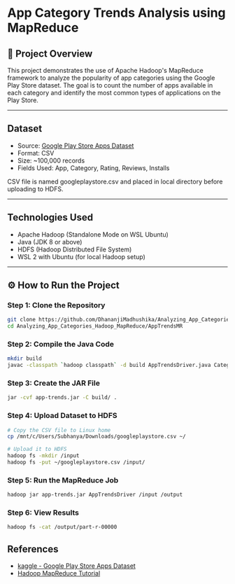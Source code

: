 # App Category Trends Analysis using MapReduce

## 📌 Project Overview

This project demonstrates the use of Apache Hadoop's MapReduce framework to analyze the popularity of app categories using the Google Play Store dataset. The goal is to count the number of apps available in each category and identify the most common types of applications on the Play Store.

---

## Dataset

- Source: [Google Play Store Apps Dataset](https://www.kaggle.com/datasets/lava18/google-play-store-apps)
- Format: CSV
- Size: ~100,000 records
- Fields Used: App, Category, Rating, Reviews, Installs

CSV file is named googleplaystore.csv and placed in local directory before uploading to HDFS.

---

## Technologies Used

- Apache Hadoop (Standalone Mode on WSL Ubuntu)
- Java (JDK 8 or above)
- HDFS (Hadoop Distributed File System)
- WSL 2 with Ubuntu (for local Hadoop setup)

---

## ⚙️ How to Run the Project

### Step 1: Clone the Repository

```bash
git clone https://github.com/DhananjiMadhushika/Analyzing_App_Categories_Hadoop_MapReduce
cd Analyzing_App_Categories_Hadoop_MapReduce/AppTrendsMR


```
### Step 2: Compile the Java Code

```bash
mkdir build
javac -classpath `hadoop classpath` -d build AppTrendsDriver.java CategoryCountMapper.java CategoryCountReducer.java

```

### Step 3: Create the JAR File

```bash
jar -cvf app-trends.jar -C build/ .

```
### Step 4: Upload Dataset to HDFS

```bash
# Copy the CSV file to Linux home
cp /mnt/c/Users/Subhanya/Downloads/googleplaystore.csv ~/

# Upload it to HDFS
hadoop fs -mkdir /input
hadoop fs -put ~/googleplaystore.csv /input/

```

### Step 5: Run the MapReduce Job

```bash
hadoop jar app-trends.jar AppTrendsDriver /input /output

```

### Step 6: View Results

```bash
hadoop fs -cat /output/part-r-00000

```

## References

* [kaggle - Google Play Store Apps Dataset](https://www.kaggle.com/datasets/lava18/google-play-store-apps)
* [Hadoop MapReduce Tutorial](https://hadoop.apache.org/docs/stable/hadoop-mapreduce-client/hadoop-mapreduce-client-core/MapReduceTutorial.html)
